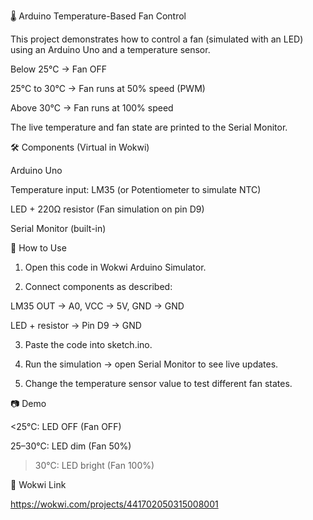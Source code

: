
🌡 Arduino Temperature-Based Fan Control

This project demonstrates how to control a fan (simulated with an LED) using an Arduino Uno and a temperature sensor.

Below 25°C → Fan OFF

25°C to 30°C → Fan runs at 50% speed (PWM)

Above 30°C → Fan runs at 100% speed


The live temperature and fan state are printed to the Serial Monitor.


🛠 Components (Virtual in Wokwi)

Arduino Uno

Temperature input: LM35 (or Potentiometer to simulate NTC)

LED + 220Ω resistor (Fan simulation on pin D9)

Serial Monitor (built-in)


📂 How to Use

1. Open this code in Wokwi Arduino Simulator.


2. Connect components as described:

LM35 OUT → A0, VCC → 5V, GND → GND

LED + resistor → Pin D9 → GND



3. Paste the code into sketch.ino.


4. Run the simulation → open Serial Monitor to see live updates.


5. Change the temperature sensor value to test different fan states.


📷 Demo

<25°C: LED OFF (Fan OFF)

25–30°C: LED dim (Fan 50%)

>30°C: LED bright (Fan 100%)

🔗 Wokwi Link

https://wokwi.com/projects/441702050315008001
